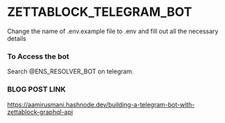 # ZETTABLOCK_TELEGRAM_BOT
Change the name of .env.example file to .env and fill out all the necessary details

### To Access the bot
Search @ENS_RESOLVER_BOT on telegram.

### BLOG POST LINK
https://aamirusmani.hashnode.dev/building-a-telegram-bot-with-zettablock-graphql-api
